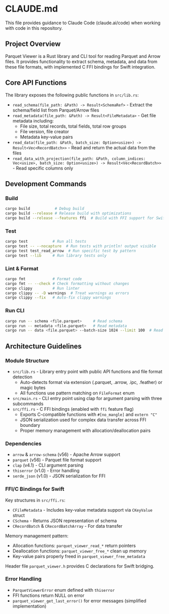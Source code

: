 # CLAUDE.md

This file provides guidance to Claude Code (claude.ai/code) when working with code in this repository.

## Project Overview

Parquet Viewer is a Rust library and CLI tool for reading Parquet and Arrow files. It provides functionality to extract schema, metadata, and data from these file formats, with implemented C FFI bindings for Swift integration.

## Core API Functions

The library exposes the following public functions in `src/lib.rs`:
- `read_schema(file_path: &Path) -> Result<SchemaRef>` - Extract the schema/field list from Parquet/Arrow files
- `read_metadata(file_path: &Path) -> Result<FileMetadata>` - Get file metadata including:
  - File size, total records, total fields, total row groups
  - File version, file creator
  - Metadata key-value pairs
- `read_data(file_path: &Path, batch_size: Option<usize>) -> Result<Vec<RecordBatch>>` - Read and return the actual data from the files
- `read_data_with_projection(file_path: &Path, column_indices: Vec<usize>, batch_size: Option<usize>) -> Result<Vec<RecordBatch>>` - Read specific columns only

## Development Commands

### Build
```bash
cargo build           # Debug build
cargo build --release # Release build with optimizations
cargo build --release --features ffi  # Build with FFI support for Swift integration
```

### Test
```bash
cargo test           # Run all tests
cargo test -- --nocapture  # Run tests with println! output visible
cargo test test_read_arrow  # Run specific test by pattern
cargo test --lib     # Run library tests only
```

### Lint & Format
```bash
cargo fmt            # Format code
cargo fmt -- --check # Check formatting without changes
cargo clippy         # Run linter
cargo clippy -- -D warnings  # Treat warnings as errors
cargo clippy --fix   # Auto-fix clippy warnings
```

### Run CLI
```bash
cargo run -- schema <file.parquet>     # Read schema
cargo run -- metadata <file.parquet>   # Read metadata
cargo run -- data <file.parquet> --batch-size 1024 --limit 100  # Read data
```

## Architecture Guidelines

### Module Structure
- `src/lib.rs` - Library entry point with public API functions and file format detection
  - Auto-detects format via extension (.parquet, .arrow, .ipc, .feather) or magic bytes
  - All functions use pattern matching on `FileFormat` enum
- `src/main.rs` - CLI entry point using clap for argument parsing with three subcommands
- `src/ffi.rs` - C FFI bindings (enabled with `ffi` feature flag)
  - Exports C-compatible functions with `#[no_mangle]` and `extern "C"`
  - JSON serialization used for complex data transfer across FFI boundary
  - Proper memory management with allocation/deallocation pairs

### Dependencies
- `arrow` & `arrow-schema` (v56) - Apache Arrow support
- `parquet` (v56) - Parquet file format support  
- `clap` (v4.1) - CLI argument parsing
- `thiserror` (v1.0) - Error handling
- `serde_json` (v1.0) - JSON serialization for FFI

### FFI/C Bindings for Swift

Key structures in `src/ffi.rs`:
- `CFileMetadata` - Includes key-value metadata support via `CKeyValue` struct
- `CSchema` - Returns JSON representation of schema
- `CRecordBatch` & `CRecordBatchArray` - For data transfer

Memory management pattern:
- Allocation functions: `parquet_viewer_read_*` return pointers
- Deallocation functions: `parquet_viewer_free_*` clean up memory
- Key-value pairs properly freed in `parquet_viewer_free_metadata`

Header file `parquet_viewer.h` provides C declarations for Swift bridging.

### Error Handling
- `ParquetViewerError` enum defined with `thiserror`
- FFI functions return NULL on error
- `parquet_viewer_get_last_error()` for error messages (simplified implementation)